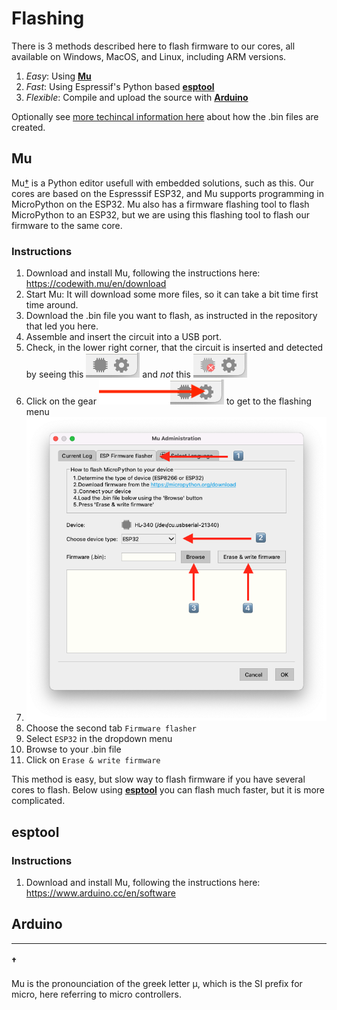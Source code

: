 # Flashing
There is 3 methods described here to flash firmware to our cores, all available on Windows, MacOS, and Linux, including ARM versions.

1. _Easy_: Using [__Mu__](#Mu "Goto Mu instructions")
2. _Fast_: Using Espressif's Python based [__esptool__](#esptool "Goto esptool instructions")
3. _Flexible_: Compile and upload the source with [__Arduino__](#Arduino  "Goto Arduino instructions")

Optionally see [more techincal information here](TECHNICAL.md) about how the .bin files are created.

## Mu
Mu[†](#†) is a Python editor usefull with embedded solutions, such as this. Our cores are based on the Espresssif ESP32, and Mu supports programming in MicroPython on the ESP32. Mu also has a firmware flashing tool to flash MicroPython to an ESP32, but we are using this flashing tool to flash our firmware to the same core.

### Instructions
1. Download and install Mu, following the instructions here: https://codewith.mu/en/download
2. Start Mu: It will download some more files, so it can take a bit time first time around.
3. Download the .bin file you want to flash, as instructed in the repository that led you here.
4. Assemble and insert the circuit into a USB port.
5. Check, in the lower right corner, that the circuit is inserted and detected by seeing this ![Inserted](images/inserted.png "Inserted") and _not_ this ![Not Inserted](images/not-inserted.png "Not Inserted")
6. Click on the gear ![Gear](images/gear.png "Gear") to get to the flashing menu
7. ![M flashing](images/mu-flashing.png "Mu flashing")
 1. Choose the second tab `Firmware flasher`
 2. Select `ESP32` in the dropdown menu
 3. Browse to your .bin file
 4. Click on `Erase & write firmware`

This method is easy, but slow way to flash firmware if you have several cores to flash. Below using [__esptool__](#esptool "Goto esptool instructions") you can flash much faster, but it is more complicated.

## esptool

### Instructions
1. Download and install Mu, following the instructions here: https://www.arduino.cc/en/software

## Arduino




- - - -
#### † 
Mu is the pronounciation of the greek letter μ, which is the SI prefix for micro, here referring to micro controllers.
